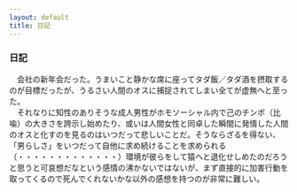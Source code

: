 ```yaml
---
layout: default
title: 日記
---
```

### 日記
　会社の新年会だった。うまいこと静かな席に座ってタダ飯／タダ酒を摂取するのが目標だったが、うるさい人間のオスに捕捉されてしまい全てが虚無へと至った。  
　それなりに知性のありそうな成人男性がホモソーシャル内で己のチンポ（比喩）の大きさを誇示し始めたり、或いは人間女性と同卓した瞬間に発情した人間のオスと化すのを見るのはいつだって悲しいことだ。そうならざるを得ない、「男らしさ」をいつだって自他に求め続けることを求められる（・・・・・・・・・・・・・）環境が彼らをして猿へと退化せしめたのだろうと思うと可哀想だなという感情の沸かないではないが、まず直接的に加害行動を取ってくるので死んでくれないかな以外の感想を持つのが非常に難しい。
